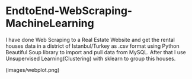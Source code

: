 # EndtoEnd-WebScraping-MachineLearning
 I have done Web Scraping to a Real Estate Website and get the rental houses data in a district of Istanbul/Turkey as .csv format using Python Beautiful Soup library to import and pull data from MySQL. After that I use Unsupervised Learning(Clustering) with sklearn to group this houses.

(images/webplot.png)
